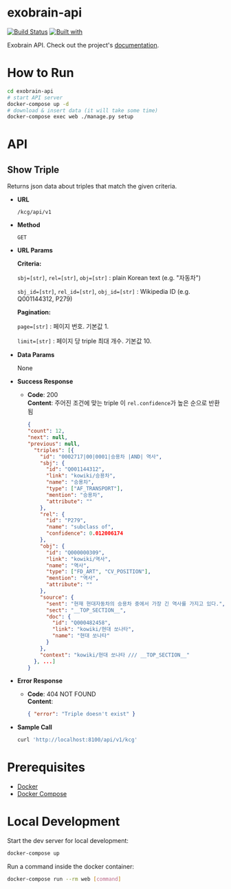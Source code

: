 # exobrain-api

[![Build Status](https://travis-ci.org/kyoungrok0517/exobrain-api.svg?branch=master)](https://travis-ci.org/kyoungrok0517/exobrain-api)
[![Built with](https://img.shields.io/badge/Built_with-Cookiecutter_Django_Rest-F7B633.svg)](https://github.com/agconti/cookiecutter-django-rest)

Exobrain API. Check out the project's [documentation](http://kyoungrok0517.github.io/exobrain-api/).

# How to Run
```bash
cd exobrain-api
# start API server
docker-compose up -d
# download & insert data (it will take some time)
docker-compose exec web ./manage.py setup
```

# API

## Show Triple

Returns json data about triples that match the given criteria.

- **URL**

  `/kcg/api/v1`

* **Method**

  `GET`

* **URL Params**

  **Criteria:**

  `sbj=[str]`, `rel=[str]`, `obj=[str]` : plain Korean text (e.g. "자동차")

  `sbj_id=[str]`, `rel_id=[str]`, `obj_id=[str]` : Wikipedia ID (e.g. Q001144312, P279)

  **Pagination:**

  `page=[str]` : 페이지 번호. 기본값 1.

  `limit=[str]` : 페이지 당 triple 최대 개수. 기본값 10.

* **Data Params**

  None

* **Success Response**

  - **Code**: 200 <br>
    **Content**: 주어진 조건에 맞는 triple 이 `rel.confidence`가 높은 순으로 반환됨
    ```json
    {
    "count": 12,
    "next": null,
    "previous": null,
      "triples": [{
        "id": "0002717|00|0001|승용차 |AND| 역사",
        "sbj": {
          "id": "Q001144312",
          "link": "kowiki/승용차",
          "name": "승용차",
          "type": ["AF_TRANSPORT"],
          "mention": "승용차",
          "attribute": ""
        },
        "rel": {
          "id": "P279",
          "name": "subclass of",
          "confidence": 0.012006174
        },
        "obj": {
          "id": "Q000000309",
          "link": "kowiki/역사",
          "name": "역사",
          "type": ["FD_ART", "CV_POSITION"],
          "mention": "역사",
          "attribute": ""
        },
        "source": {
          "sent": "현재 현대자동차의 승용차 중에서 가장 긴 역사를 가지고 있다.",
          "sect": "__TOP_SECTION__",
          "doc": {
            "id": "Q000482458",
            "link": "kowiki/현대 쏘나타",
            "name": "현대 쏘나타"
          }
        },
        "context": "kowiki/현대 쏘나타 /// __TOP_SECTION__"
      }, ...]
    }
    ```

* **Error Response**

  - **Code**: 404 NOT FOUND <br>
    **Content**:
    ```json
    { "error": "Triple doesn't exist" }
    ```

* **Sample Call**
  ```sh
  curl 'http://localhost:8100/api/v1/kcg' 
  ```

# Prerequisites

- [Docker](https://docs.docker.com/docker-for-mac/install/)
- [Docker Compose](https://docs.docker.com/compose/)

# Local Development

Start the dev server for local development:

```bash
docker-compose up
```

Run a command inside the docker container:

```bash
docker-compose run --rm web [command]
```
